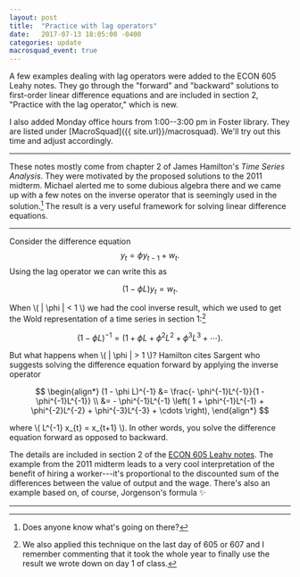 ```yaml
---
layout: post
title:  "Practice with lag operators"
date:   2017-07-13 18:05:00 -0400
categories: update
macrosquad_event: true
---
```


A few examples dealing with lag operators were added to the ECON 605 Leahy notes.
They go through the "forward" and "backward" solutions to first-order linear difference equations
and are included in section 2, "Practice with the lag operator," which is new.

I also added Monday office hours from 1:00--3:00 pm in Foster library.
They are listed under [MacroSquad]({{ site.url}}/macrosquad).
We'll try out this time and adjust accordingly.

<!--more-->

***

These notes mostly come from chapter 2 of James Hamilton's _Time Series Analysis_.
They were motivated by the proposed solutions to the 2011 midterm.
Michael alerted me to some dubious algebra there and we came up with a few notes on the inverse operator that is seemingly used in the solution.[^fn1]
The result is a very useful framework for solving linear difference equations.

***

Consider the difference equation
$$
y_{t} = \phi y_{t-1} + w_{t}.
$$
Using the lag operator we can write this as

$$
(1 - \phi L) y_{t} = w_{t}.
$$

When \\( \| \phi \| < 1 \\) we had the cool inverse result, which we used to get the Wold representation of a time series in section 1:[^fn2]

$$
(1 - \phi L)^{-1} = (1 + \phi L + \phi^{2}L^{2} + \phi^{3}L^{3} + \cdots ).
$$

But what happens when \\( \| \phi \|  > 1 \\)?
Hamilton cites Sargent who suggests solving the difference equation forward
by applying the inverse operator

$$
\begin{align*}
(1 - \phi L)^{-1} &= \frac{- \phi^{-1}L^{-1}}{1 - \phi^{-1}L^{-1}} \\
&= - \phi^{-1}L^{-1} \left( 1 + \phi^{-1}L^{-1} + \phi^{-2}L^{-2} + \phi^{-3}L^{-3} + \cdots \right),
\end{align*}
$$

where \\( L^{-1} x_{t} = x_{t+1} \\).
In other words, you solve the difference equation forward as opposed to backward.

The details are included in section 2 of the
[ECON 605 Leahy notes](https://umich.box.com/s/qwizsx7l6ejrnzdunmrckznnwhge2h9y).
The example from the 2011 midterm leads to a very cool interpretation of the benefit of hiring a worker---it's proportional to the discounted sum of the differences between the value of output and the wage.
There's also an example based on, of course, Jorgenson's formula :sparkles:

***

[^fn1]: Does anyone know what's going on there?

[^fn2]: We also applied this technique on the last day of 605 or 607 and I remember commenting that it took the whole year to finally use the result we wrote down on day 1 of class.
